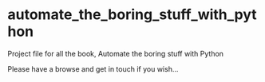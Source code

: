 # automate_the_boring_stuff_with_python
Project file for all the book, Automate the boring stuff with Python

Please have a browse and get in touch if you wish...
